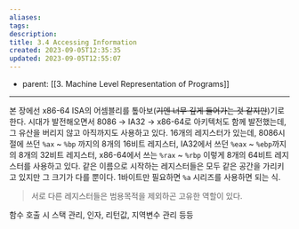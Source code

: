 ```yaml
---
aliases: 
tags: 
description:
title: 3.4 Accessing Information
created: 2023-09-05T12:35:35
updated: 2023-09-05T12:55:07
---
```

- parent: [[3. Machine Level Representation of Programs]]
___
본 장에선 x86-64 ISA의 어셈블리를 톺아보(~~기엔 너무 깊게 들어가는 것 같지만~~)기로 한다. 시대가 발전해오면서 8086 → IA32 → x86-64로 아키텍처도 함께 발전했는데, 그 유산을 버리지 않고 아직까지도 사용하고 있다. 16개의 레지스터가 있는데, 8086시절에 쓰던 `%ax` ~ `%bp` 까지의 8개의 16비트 레지스터, IA32에서 쓰던 `%eax` ~ `%ebp`까지의 8개의 32비트 레지스터, x86-64에서 쓰는 `%rax` ~ `%rbp` 이렇게 8개의 64비트 레지스터를 사용하고 있다. 같은 이름으로 시작하는 레지스터들은 모두 같은 공간을 가리키고 있지만 그 크기가 다를 뿐이다. 1바이트만 필요하면 `%a` 시리즈를 사용하면 되는 식.

> 서로 다른 레지스터들은 범용목적을 제외하곤 고유한 역할이 있다.

함수 호출 시 스택 관리, 인자, 리턴값, 지역변수 관리 등등
